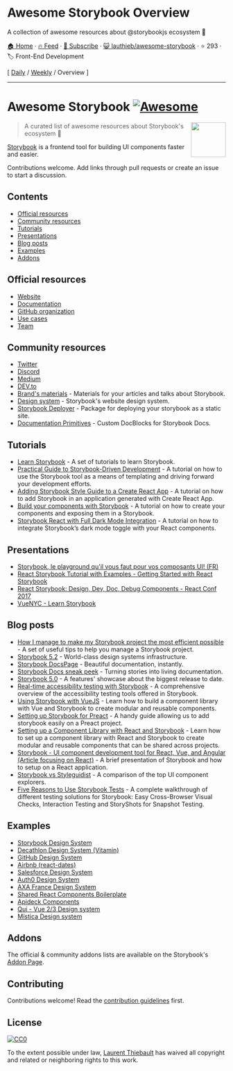 # Awesome Storybook Overview

A collection of awesome resources about @storybookjs ecosystem 🎨

[🏠 Home](/README.md) · [🔥 Feed](https://test.trackawesomelist.com/lauthieb/awesome-storybook/feed.xml) · [📮 Subscribe](https://trackawesomelist.us17.list-manage.com/subscribe?u=d2f0117aa829c83a63ec63c2f&id=36a103854c) · [😺 lauthieb/awesome-storybook](https://github.com/lauthieb/awesome-storybook/blob/master/README.md) · ⭐ 293 · 🏷️ Front-End Development

[ [Daily](/content/lauthieb/awesome-storybook/README.md) / [Weekly](/content/lauthieb/awesome-storybook/week/README.md) / Overview ]

---

# Awesome Storybook [![Awesome](https://awesome.re/badge.svg)](https://awesome.re)

[<img src="https://github.com/lauthieb/awesome-storybook/raw/master/storybook-logo.svg" align="right" width="80">](https://storybook.js.org)

> A curated list of awesome resources about Storybook's ecosystem :art:

[Storybook](https://storybook.js.org) is a frontend tool for building UI components faster and easier.

Contributions welcome. Add links through pull requests or create an issue to start a discussion.

## Contents

*   [Official resources](#official-resources)
*   [Community resources](#community-resources)
*   [Tutorials](#tutorials)
*   [Presentations](#presentations)
*   [Blog posts](#blog-posts)
*   [Examples](#examples)
*   [Addons](#addons)

## Official resources

*   [Website](https://storybook.js.org)
*   [Documentation](https://storybook.js.org/docs/basics/introduction/)
*   [GitHub organization](https://github.com/storybookjs)
*   [Use cases](https://storybook.js.org/use-cases/)
*   [Team](https://storybook.js.org/team/)

## Community resources

*   [Twitter](https://twitter.com/storybookjs)
*   [Discord](https://discordapp.com/invite/UUt2PJb)
*   [Medium](https://medium.com/storybookjs)
*   [DEV.to](https://dev.to/t/storybook)
*   [Brand's materials](https://github.com/storybookjs/brand) - Materials for your articles and talks about Storybook.
*   [Design system](https://storybooks-official.netlify.com) - Storybook's website design system.
*   [Storybook Deployer](https://github.com/storybookjs/storybook-deployer) - Package for deploying your storybook as a static site.
*   [Documentation Primitives](https://github.com/DAN-AKL/storybook-documentation-primitives) - Custom DocBlocks for Storybook Docs.

## Tutorials

*   [Learn Storybook](https://www.learnstorybook.com/) - A set of tutorials to learn Storybook.
*   [Practical Guide to Storybook-Driven Development](https://dzone.com/articles/practical-guide-to-storybook-driven-development) - A tutorial on how to use the Storybook tool as a means of templating and driving forward your development efforts.
*   [Adding Storybook Style Guide to a Create React App](https://www.youtube.com/watch?v=va-JzrmaiUM) - A tutorial on how to add Storybook in an application generated with Create React App.
*   [Build your components with Storybook](https://www.youtube.com/watch?v=_jttw14T52o) - A tutorial on how to create your components and exposing them in a Storybook.
*   [Storybook React with Full Dark Mode Integration](https://davidyeiser.com/tutorials/storybook-react-with-dark-mode) - A tutorial on how to integrate Storybook’s dark mode toggle with your React components.

## Presentations

*   [Storybook, le playground qu'il vous faut pour vos composants UI! (FR)](https://www.youtube.com/watch?v=zMpSwo03aKo)
*   [React Storybook Tutorial with Examples - Getting Started with React Storybook](https://www.youtube.com/watch?v=E2c183LS4lA)
*   [React Storybook: Design, Dev, Doc, Debug Components - React Conf 2017](https://www.youtube.com/watch?v=PF0Vi-iIyoo)
*   [VueNYC - Learn Storybook](https://www.youtube.com/watch?v=XN398jfTwQI)

## Blog posts

*   [How I manage to make my Storybook project the most efficient possible](https://dev.to/loicgoyet/how-i-manage-to-make-my-storybook-project-the-most-efficient-possible-2d8o) - A set of useful tips to help you manage a Storybook project.
*   [Storybook 5.2](https://medium.com/storybookjs/storybook-5-2-794958b9b111) - World-class design systems infrastructure.
*   [Storybook DocsPage](https://medium.com/storybookjs/storybook-docspage-e185bc3622bf) - Beautiful documentation, instantly.
*   [Storybook Docs sneak peek](https://medium.com/storybookjs/storybook-docs-sneak-peak-5be78445094a) - Turning stories into living documentation.
*   [Storybook 5.0](https://medium.com/storybookjs/storybook-5-0-db1d0f9c83b8) - A features' showcase about the biggest release to date.
*   [Real-time accessibility testing with Storybook](https://medium.com/storybookjs/instant-accessibility-qa-linting-in-storybook-4a474b0f5347) - A comprehensive overview of the accessibility testing tools offered in Storybook.
*   [Using Storybook with VueJS](https://auth0.com/blog/using-storybook-with-vuejs/) - Learn how to build a component library with Vue and Storybook to create modular and reusable components.
*   [Setting up Storybook for Preact](https://www.iamdeveloper.com/posts/setting-up-storybook-for-preact-p5a/) - A handy guide allowing us to add storybook easily on a Preact project.
*   [Setting up a Component Library with React and Storybook](https://auth0.com/blog/setting-up-a-component-library-with-react-and-storybook/) - Learn how to set up a component library with React and Storybook to create modular and reusable components that can be shared across projects.
*   [Storybook - UI component development tool for React, Vue, and Angular (Article focusing on React)](https://dev.to/madhusudhansrinivas/storybook---ui-component-development-tool-for-react-vue-and-angular-article-focusing-on-react-29od) - A brief presentation of Storybook and how to setup on a React application.
*   [Storybook vs Styleguidist](https://blog.hichroma.com/storybook-vs-styleguidist-2bd93d6dcc06) - A comparison of the top UI component explorers.
*   [Five Reasons to Use Storybook Tests](https://spin.atomicobject.com/2017/11/20/storybook-tests-react/) - A complete walkthrough of different testing solutions for Storybook: Easy Cross-Browser Visual Checks, Interaction Testing and StoryShots for Snapshot Testing.

## Examples

*   [Storybook Design System](https://storybooks-official.netlify.com)
*   [Decathlon Design System (Vitamin)](https://decathlon.github.io/vitamin-web)
*   [GitHub Design System](https://primer.github.io/storybook/)
*   [Airbnb (react-dates)](https://airbnb.io/react-dates/)
*   [Salesforce Design System](https://mashmatrix.github.io/react-lightning-design-system/)
*   [Auth0 Design System](https://auth0-cosmos.now.sh/sandbox/)
*   [AXA France Design System](https://axaguildev.github.io/react-toolkit/latest/storybook)
*   [Shared React Components Boilerplate](https://github.com/shared-components/shared-react-components-example)
*   [Apideck Components](https://www.apideck.design/)
*   [Qui - Vue 2/3 Design system](https://github.com/Qvant-lab/qui-max)
*   [Mística Design system](https://mistica-web.vercel.app/?path=/story/welcome-welcome--mistica)

## Addons

The official & community addons lists are available on the Storybook's [Addon Page](https://storybook.js.org/addons/).

## Contributing

Contributions welcome! Read the [contribution guidelines](https://github.com/lauthieb/awesome-storybook/blob/master/README.md/CONTRIBUTING.md) first.

## License

[![CC0](http://mirrors.creativecommons.org/presskit/buttons/88x31/svg/cc-zero.svg)](https://creativecommons.org/publicdomain/zero/1.0/)

To the extent possible under law, [Laurent Thiebault](https://lauthieb.github.io) has waived all copyright and related or neighboring rights to this work.

